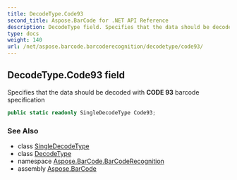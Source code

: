 ```yaml
---
title: DecodeType.Code93
second_title: Aspose.BarCode for .NET API Reference
description: DecodeType field. Specifies that the data should be decoded with CODE 93 barcode specification
type: docs
weight: 140
url: /net/aspose.barcode.barcoderecognition/decodetype/code93/
---
```

## DecodeType.Code93 field

Specifies that the data should be decoded with **CODE 93** barcode specification

```csharp
public static readonly SingleDecodeType Code93;
```

### See Also

* class [SingleDecodeType](../../singledecodetype/)
* class [DecodeType](../)
* namespace [Aspose.BarCode.BarCodeRecognition](../../decodetype/)
* assembly [Aspose.BarCode](../../../)


